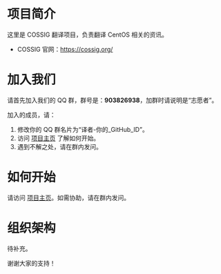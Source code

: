 # 项目简介

这里是 COSSIG 翻译项目，负责翻译 CentOS 相关的资讯。

- COSSIG 官网：https://cossig.org/

# 加入我们

请首先加入我们的 QQ 群，群号是：**903826938**，加群时请说明是“志愿者”。

加入的成员，请：

1. 修改你的 QQ 群名片为“译者-你的_GitHub_ID”。
2. 访问 [项目主页](https://cossig.github.io/COSSIG-Translation/) 了解如何开始。
3. 遇到不解之处，请在群内发问。

# 如何开始

请访问 [项目主页](https://cossig.github.io/COSSIG-Translation/)。如需协助，请在群内发问。

# 组织架构

待补充。

谢谢大家的支持！
